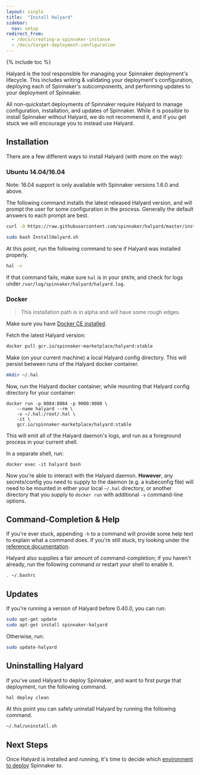 ```yaml
---
layout: single
title:  "Install Halyard"
sidebar:
  nav: setup
redirect_from:
  - /docs/creating-a-spinnaker-instance
  - /docs/target-deployment-configuration
---
```


{% include toc %}

Halyard is the tool responsible for managing your Spinnaker deployment's
lifecycle. This includes writing & validating your deployment's configuration,
deploying each of Spinnaker's subcomponents, and performing updates to your
deployment of Spinnaker.

All non-quickstart deployments of Spinnaker require Halyard to manage
configuration, installation, and updates of Spinnaker. While it is possible to
install Spinnaker without Halyard, we do not recommend it, and if you get stuck
we will encourage you to instead use Halyard.

## Installation

There are a few different ways to install Halyard (with more on the way):

### Ubuntu 14.04/16.04

Note: 16.04 support is only available with Spinnaker versions 1.6.0 and above.

The following command installs the latest released Halyard version, and will
prompt the user for some configuration in the process. Generally the default
answers to each prompt are best.

```bash
curl -O https://raw.githubusercontent.com/spinnaker/halyard/master/install/debian/InstallHalyard.sh

sudo bash InstallHalyard.sh
```

At this point, run the following command to see if Halyard was installed
properly.

```bash
hal -v
```

If that command fails, make sure `hal` is in your `$PATH`, and check for logs
under `/var/log/spinnaker/halyard/halyard.log`.

### Docker

> This installation path is in alpha and will have some rough edges.

Make sure you have [Docker CE
installed](https://docs.docker.com/engine/installation/). 

Fetch the latest Halyard version:

```bash
docker pull gcr.io/spinnaker-marketplace/halyard:stable
```

Make (on your current machine) a local Halyard config directory. This will
persist between runs of the Halyard docker container.

```bash
mkdir ~/.hal
```

Now, run the Halyard docker container, while mounting that Halyard config
directory for your container:

```
docker run -p 8084:8084 -p 9000:9000 \
    --name halyard --rm \
    -v ~/.hal:/root/.hal \
    -it \
    gcr.io/spinnaker-marketplace/halyard:stable
```

This will emit all of the Halyard daemon's logs, and run as a foreground
process in your current shell.

In a separate shell, run:

```
docker exec -it halyard bash
```

Now you're able to interact with the Halyard daemon. __However__, any
secrets/config you need to supply to the daemon (e.g. a kubeconfig file) will
need to be mounted in either your local `~/.hal` directory, or another
directory that you supply to `docker run` with additional `-v` command-line 
options.

## Command-Completion & Help

If you're ever stuck, appending `-h` to a command will provide some help text
to explain what a command does. If you're still stuck, try looking under the
[reference documentation](/reference/halyard).

Halyard also supplies a fair amount of command-completion; if you haven't
already, run the following command or restart your shell to enable it.

```bash
. ~/.bashrc
```

## Updates

If you're running a version of Halyard before 0.40.0, you can run:

```bash
sudo apt-get update
sudo apt-get install spinnaker-halyard
```

Otherwise, run:

```bash
sudo update-halyard
```

## Uninstalling Halyard

If you've used Halyard to deploy Spinnaker, and want to first purge that
deployment, run the following command.

```bash
hal deploy clean
```

At this point you can safely uninstall Halyard by running the following
command.

```bash
~/.hal/uninstall.sh
```

## Next Steps

Once Halyard is installed and running, it's time to decide which [environment to
deploy](/setup/install/environment/) Spinnaker to.
